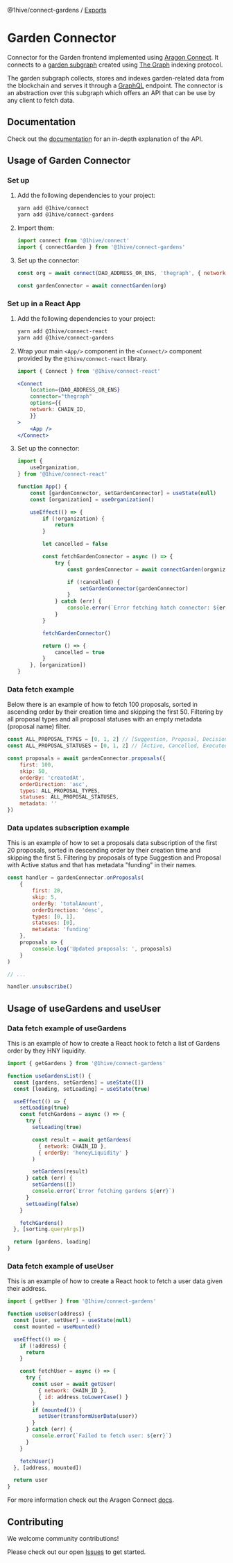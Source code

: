 @1hive/connect-gardens / [Exports](modules.md)

# Garden Connector

Connector for the Garden frontend implemented using [Aragon Connect](https://aragon.org/connect). It connects to a [garden subgraph](https://github.com/1Hive/gardens/tree/master/packages/subgraph) created using [The Graph](https://thegraph.com/) indexing protocol.

The garden subgraph collects, stores and indexes garden-related data from the blockchain and serves it through a [GraphQL](https://graphql.org/) endpoint. The connector is an abstraction over this subgraph which offers an API that can be use by any client to fetch data.

## Documentation

Check out the [documentation](https://1hive.github.io/gardens/modules.html) for an in-depth explanation of the API.

## Usage of Garden Connector

### Set up

1.  Add the following dependencies to your project:

    ```sh
    yarn add @1hive/connect
    yarn add @1hive/connect-gardens
    ```

2.  Import them:

    ```js
    import connect from '@1hive/connect'
    import { connectGarden } from '@1hive/connect-gardens'
    ```

3.  Set up the connector:

    ```js
    const org = await connect(DAO_ADDRESS_OR_ENS, 'thegraph', { network: CHAIN_ID })

    const gardenConnector = await connectGarden(org)
    ```

### Set up in a React App

1.  Add the following dependencies to your project:

    ```sh
    yarn add @1hive/connect-react
    yarn add @1hive/connect-gardens
    ```

2.  Wrap your main `<App/>` component in the `<Connect/>` component provided by the `@1hive/connect-react` library.

    ```jsx
    import { Connect } from '@1hive/connect-react'

    <Connect
        location={DAO_ADDRESS_OR_ENS}
        connector="thegraph"
        options={{
        network: CHAIN_ID,
        }}
    >
        <App />
    </Connect>
    ```

3.  Set up the connector:

    ```js
    import {
        useOrganization,
    } from '@1hive/connect-react'

    function App() {
        const [gardenConnector, setGardenConnector] = useState(null)
        const [organization] = useOrganization()

        useEffect(() => {
            if (!organization) {
                return
            }

            let cancelled = false

            const fetchGardenConnector = async () => {
                try {
                    const gardenConnector = await connectGarden(organization)

                    if (!cancelled) {
                        setGardenConnector(gardenConnector)
                    }
                } catch (err) {
                    console.error(`Error fetching hatch connector: ${err}`)
                }
            }

            fetchGardenConnector()

            return () => {
                cancelled = true
            }
        }, [organization])
    }
    ```

### Data fetch example

Below there is an example of how to fetch 100 proposals, sorted in ascending order by their creation time and skipping the first 50. Filtering by all proposal types and all proposal statuses with an empty metadata (proposal name) filter. 

```js
const ALL_PROPOSAL_TYPES = [0, 1, 2] // [Suggestion, Proposal, Decision]
const ALL_PROPOSAL_STATUSES = [0, 1, 2] // [Active, Cancelled, Executed]

const proposals = await gardenConnector.proposals({
    first: 100,
    skip: 50,
    orderBy: 'createdAt',
    orderDirection: 'asc',
    types: ALL_PROPOSAL_TYPES,
    statuses: ALL_PROPOSAL_STATUSES,
    metadata: ''
})
```

### Data updates subscription example

This is an example of how to set a proposals data subscription of the first 20 proposals, sorted in descending order by their creation time and skipping the first 5. Filtering by proposals of type Suggestion and Proposal with Active status and that has metadata "funding" in their names. 

```js
const handler = gardenConnector.onProposals(
    {
        first: 20,
        skip: 5,
        orderBy: 'totalAmount',
        orderDirection: 'desc',
        types: [0, 1],
        statuses: [0],
        metadata: 'funding'
    },
    proposals => {
        console.log('Updated proposals: ', proposals)
    }
)

// ...

handler.unsubscribe()
```

## Usage of useGardens and useUser

### Data fetch example of useGardens

This is an example of how to create a React hook to fetch a list of Gardens order by they HNY liquidity. 

```jsx
import { getGardens } from '@1hive/connect-gardens'

function useGardensList() {
  const [gardens, setGardens] = useState([])
  const [loading, setLoading] = useState(true)

  useEffect(() => {
    setLoading(true)
    const fetchGardens = async () => {
      try {
        setLoading(true)

        const result = await getGardens(
          { network: CHAIN_ID },
          { orderBy: 'honeyLiquidity' }
        )

        setGardens(result)
      } catch (err) {
        setGardens([])
        console.error(`Error fetching gardens ${err}`)
      }
      setLoading(false)
    }

    fetchGardens()
  }, [sorting.queryArgs])

  return [gardens, loading]
}
```

### Data fetch example of useUser

This is an example of how to create a React hook to fetch a user data given their address. 

```jsx
import { getUser } from '@1hive/connect-gardens'

function useUser(address) {
  const [user, setUser] = useState(null)
  const mounted = useMounted()

  useEffect(() => {
    if (!address) {
      return
    }

    const fetchUser = async () => {
      try {
        const user = await getUser(
          { network: CHAIN_ID },
          { id: address.toLowerCase() }
        )
        if (mounted()) {
          setUser(transformUserData(user))
        }
      } catch (err) {
        console.error(`Failed to fetch user: ${err}`)
      }
    }

    fetchUser()
  }, [address, mounted])

  return user
}
```

For more information check out the Aragon Connect [docs](https://connect.aragon.org/).

## Contributing

We welcome community contributions!

Please check out our open [Issues](https://github.com/1Hive/gardens/issues?q=is%3Aissue+is%3Aopen+sort%3Aupdated-desc) to get started.
